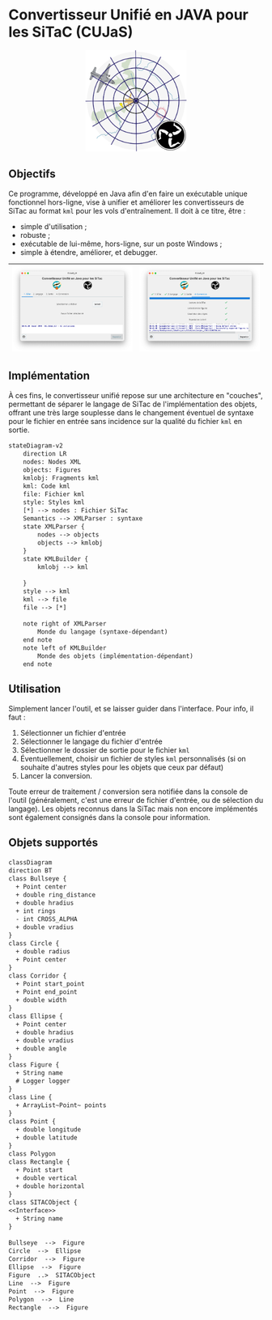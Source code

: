 # Convertisseur Unifié en JAVA pour les SiTaC (CUJaS)

<p align="center">
<img style="horiz-align: center" alt="icon.png" height="200" src="src/main/resources/cujas_icon.png"/>
</p>

## Objectifs
Ce programme, développé en Java afin d'en faire un exécutable unique fonctionnel hors-ligne, vise à unifier et améliorer les convertisseurs de SiTac au format `kml` pour les vols d'entraînement.
Il doit à ce titre, être :
- simple d'utilisation ;
- robuste ;
- exécutable de lui-même, hors-ligne, sur un poste Windows ;
- simple à étendre, améliorer, et debugger.

| ![screen1.png](src/main/resources/screenshots/screen1.png) | ![screen2.png](src/main/resources/screenshots/screen2.png) |
|------------------------------------------------------------|------------------------------------------------------------|



## Implémentation
À ces fins, le convertisseur unifié repose sur une architecture en "couches", permettant de séparer le langage de SiTac de l'implémentation des objets, offrant une très large souplesse dans le changement éventuel de syntaxe pour le fichier en entrée sans incidence sur la qualité du fichier `kml` en sortie.

```mermaid
stateDiagram-v2
    direction LR
    nodes: Nodes XML
    objects: Figures
    kmlobj: Fragments kml
    kml: Code kml
    file: Fichier kml
    style: Styles kml
    [*] --> nodes : Fichier SiTac
    Semantics --> XMLParser : syntaxe
    state XMLParser {
        nodes --> objects
        objects --> kmlobj
    }
    state KMLBuilder {
        kmlobj --> kml
        
    }
    style --> kml
    kml --> file
    file --> [*]
    
    note right of XMLParser
        Monde du langage (syntaxe-dépendant)
    end note
    note left of KMLBuilder
        Monde des objets (implémentation-dépendant)
    end note
```


## Utilisation
Simplement lancer l'outil, et se laisser guider dans l'interface. Pour info, il faut :
1. Sélectionner un fichier d'entrée
2. Sélectionner le langage du fichier d'entrée
3. Sélectionner le dossier de sortie pour le fichier `kml`
4. Éventuellement, choisir un fichier de styles `kml` personnalisés (si on souhaite d'autres styles pour les objets que ceux par défaut)
5. Lancer la conversion.

Toute erreur de traitement / conversion sera notifiée dans la console de l'outil (généralement, c'est une erreur de fichier d'entrée, ou de sélection du langage).
Les objets reconnus dans la SiTac mais non encore implémentés sont également consignés dans la console pour information.

## Objets supportés
```mermaid
classDiagram
direction BT
class Bullseye {
  + Point center
  + double ring_distance
  + double hradius
  + int rings
  - int CROSS_ALPHA
  + double vradius
}
class Circle {
  + double radius
  + Point center
}
class Corridor {
  + Point start_point
  + Point end_point
  + double width
}
class Ellipse {
  + Point center
  + double hradius
  + double vradius
  + double angle
}
class Figure {
  + String name
  # Logger logger
}
class Line {
  + ArrayList~Point~ points
}
class Point {
  + double longitude
  + double latitude
}
class Polygon
class Rectangle {
  + Point start
  + double vertical
  + double horizontal
}
class SITACObject {
<<Interface>>
  + String name
}

Bullseye  -->  Figure 
Circle  -->  Ellipse 
Corridor  -->  Figure 
Ellipse  -->  Figure 
Figure  ..>  SITACObject 
Line  -->  Figure 
Point  -->  Figure 
Polygon  -->  Line 
Rectangle  -->  Figure 

```